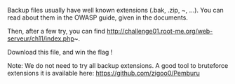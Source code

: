 Backup files usually have well known extensions (.bak, .zip, ~, ...). You can read about them in the OWASP guide, given in the documents.

Then, after a few try, you can find http://challenge01.root-me.org/web-serveur/ch11/index.php~.

Download this file, and win the flag !

Note: We do not need to try all backup extensions. A good tool to bruteforce extensions it is available here: https://github.com/zigoo0/Pemburu
